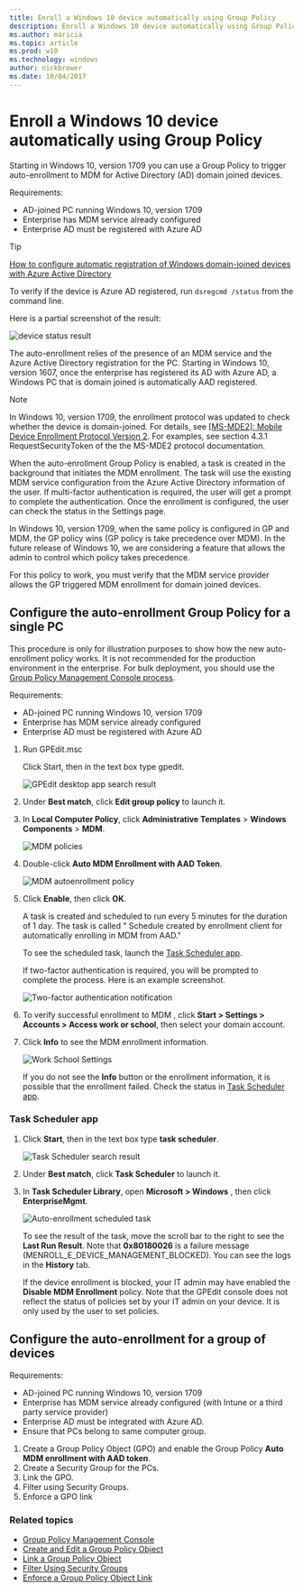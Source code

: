 ```yaml
---
title: Enroll a Windows 10 device automatically using Group Policy
description: Enroll a Windows 10 device automatically using Group Policy
ms.author: maricia
ms.topic: article
ms.prod: w10
ms.technology: windows
author: nickbrower
ms.date: 10/04/2017
---
```


# Enroll a Windows 10 device automatically using Group Policy

Starting in Windows 10, version 1709 you can use a Group Policy to trigger auto-enrollment to MDM for Active Directory (AD) domain joined devices. 

Requirements:
- AD-joined PC running Windows 10, version 1709
- Enterprise has MDM service already configured 
- Enterprise AD must be registered with Azure AD

> [!Tip]  
> [How to configure automatic registration of Windows domain-joined devices with Azure Active Directory](https://docs.microsoft.com/en-us/azure/active-directory/active-directory-conditional-access-automatic-device-registration-setup)

To verify if the device is Azure AD registered, run `dsregcmd /status` from the command line.

Here is a partial screenshot of the result:

![device status result](images/autoenrollment-device-status.png)

The auto-enrollment relies of the presence of an MDM service and the Azure Active Directory registration for the PC. Starting in Windows 10, version 1607, once the enterprise has registered its AD with Azure AD, a Windows PC that is domain joined is automatically AAD registered.

> [!Note]  
> In Windows 10, version 1709, the enrollment protocol was updated to check whether the device is domain-joined. For details, see [\[MS-MDE2\]: Mobile Device Enrollment Protocol Version 2](https://msdn.microsoft.com/en-us/library/mt221945.aspx). For examples, see section 4.3.1 RequestSecurityToken of the the MS-MDE2 protocol documentation. 

When the auto-enrollment Group Policy is enabled, a task is created in the background that initiates the MDM enrollment. The task will use the existing MDM service configuration from the Azure  Active Directory information of the user. If multi-factor authentication is required, the user will get a prompt to complete the authentication. Once the enrollment is configured, the user can check the status in the Settings page.

In Windows 10, version 1709, when the same policy is configured in GP and MDM, the GP policy wins (GP policy is take precedence over MDM). In the future release of Windows 10, we are considering a feature that allows the admin to control which policy takes precedence.

For this policy to work, you must verify that the MDM service provider allows the GP triggered MDM enrollment for domain joined devices.

## Configure the auto-enrollment Group Policy for a single PC

This procedure is only for illustration purposes to show how the new auto-enrollment policy works. It is not recommended for the production environment in the enterprise. For bulk deployment, you should use the [Group Policy Management Console process](#configure-the-auto-enrollment-for-a-group-of-devices).

Requirements:
- AD-joined PC running Windows 10, version 1709
- Enterprise has MDM service already configured 
- Enterprise AD must be registered with Azure AD

1.	Run GPEdit.msc

    Click Start, then in the text box type gpedit. 

    ![GPEdit desktop app search result](images/autoenrollment-gpedit.png)

2. Under **Best match**, click **Edit group policy** to launch it.

3.  In **Local Computer Policy**, click **Administrative Templates** > **Windows Components** > **MDM**.

    ![MDM policies](images/autoenrollment-mdm-policies.png)

4.	Double-click **Auto MDM Enrollment with AAD Token**.

    ![MDM autoenrollment policy](images/autoenrollment-policy.png)

5.	Click **Enable**, then click **OK**.

     A task is created and scheduled to run every 5 minutes for the duration of 1 day. The task is called " Schedule created by enrollment client for automatically enrolling in MDM from AAD." 

     To see the scheduled task, launch the [Task Scheduler app](#task-scheduler-app).

     If two-factor authentication is required, you will be prompted to complete the process. Here is an example screenshot.

     ![Two-factor authentication notification](images/autoenrollment-2-factor-auth.png)

6.	To verify successful enrollment to MDM , click **Start > Settings > Accounts > Access work or school**, then select your domain account.

7.	Click **Info** to see the MDM enrollment information.

    ![Work School Settings](images/autoenrollment-settings-work-school.png)

    If you do not see the **Info** button or the enrollment information, it is possible that the enrollment failed. Check the status in [Task Scheduler app](#task-scheduler-app).


### Task Scheduler app

1. Click **Start**, then in the text box type **task scheduler**.

   ![Task Scheduler search result](images/autoenrollment-task-schedulerapp.png)

2.	Under **Best match**, click **Task Scheduler** to launch it.

3.	In **Task Scheduler Library**, open **Microsoft > Windows** , then click **EnterpriseMgmt**. 

    ![Auto-enrollment scheduled task](images/autoenrollment-scheduled-task.png)

    To see the result of the task, move the scroll bar to the right to see the **Last Run Result**. Note that **0x80180026** is a failure message (MENROLL\_E_DEVICE\_MANAGEMENT_BLOCKED). You can see the logs in the **History** tab. 

    If the device enrollment is blocked, your IT admin may have enabled the **Disable MDM Enrollment** policy. Note that the GPEdit console does not reflect the status of policies set by your IT admin on your device. It is only used by the user to set policies.

## Configure the auto-enrollment for a group of devices

Requirements:
- AD-joined PC running Windows 10, version 1709
- Enterprise has MDM service already configured (with Intune or a third party service provider)
- Enterprise AD must be integrated with Azure AD.
- Ensure that PCs belong to same computer group.

1.	Create a Group Policy Object (GPO) and enable the Group Policy **Auto MDM enrollment with AAD token**.
2.	Create a Security Group for the PCs.
3.	Link the GPO.
4.	Filter using Security Groups.
5.	Enforce  a GPO link

### Related topics

- [Group Policy Management Console](https://technet.microsoft.com/en-us/library/cc753298(v=ws.11).aspx)
- [Create and Edit a Group Policy Object](https://technet.microsoft.com/en-us/library/cc754740(v=ws.11).aspx)
- [Link a Group Policy Object](https://technet.microsoft.com/en-us/library/cc732979(v=ws.11).aspx)
- [Filter Using Security Groups](https://technet.microsoft.com/en-us/library/cc752992(v=ws.11).aspx)
- [Enforce a Group Policy Object Link](https://technet.microsoft.com/en-us/library/cc753909(v=ws.11).aspx)

